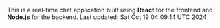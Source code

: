 This is a real-time chat application built using **React** for the frontend and **Node.js** for the backend.
Last updated: Sat Oct 19 04:09:14 UTC 2024
